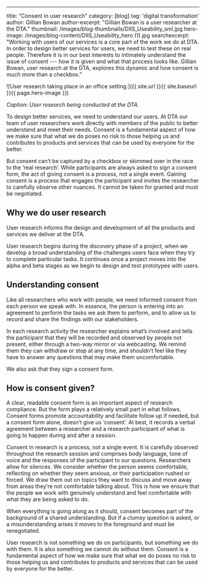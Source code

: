 ---
title: "Consent in user research"
category: [blog]
tag: 'digital transformation'
author: Gillian Bowan
author-excerpt: "Gillian Bowan is a user researcher at the DTA."
thumbnail: /images/blog-thumbnails/DIIS_Useability_sml.jpg
hero-image: /images/blog-content/DIIS_Useability_hero (1).jpg
searchexcerpt: "Working with users of our services is a core part of the work we do at DTA. In order to design better services for users, we need to test these on real people. Therefore it is in our best interests to intimately understand the issue of consent --- how it is given and what that process looks like. Gillian Bowan, user research at the DTA, explores this dynamic and how consent is much more than a checkbox."

![User research taking place in an office setting.]({{ site.url }}{{ site.baseurl }}{{ page.hero-image }})

*Caption: User research being conducted at the DTA.*

To design better services, we need to understand our users. At DTA our team of user researchers work directly with members of the public to better understand and meet their needs.  Consent is a fundamental aspect of how we make sure that what we do poses no risk to those helping us and contributes to products and services that can be used by everyone for the better. 

But consent can’t be captured by a checkbox or skimmed over in the race to the ‘real research’.  While participants are always asked to sign a consent form, the act of giving consent is a process, not a single event. Gaining consent is a process that engages the participant and invites the researcher to carefully observe other nuances. It cannot be taken for granted and must be negotiated.  

## Why we do user research

User research informs the design and development of all the products and services we deliver at the DTA. 

User research begins during the discovery phase of a project, when we develop a broad understanding of the challenges users face when they try to complete particular tasks. It continues once a project moves into the alpha and beta stages as we begin to design and test prototypes with users. 

## Understanding consent 

Like all researchers who work with people, we need informed consent from each person we speak with. In essence, the person is entering into an agreement to perform the tasks we ask them to perform, and to allow us to record and share the findings with our stakeholders. 

In each research activity the researcher explains what’s involved and tells the participant that they will be recorded and observed by people not present, either through a two-way mirror or via webcasting. We remind them they can withdraw or stop at any time, and shouldn’t feel like they have to  answer any questions that may make them uncomfortable. 

We also ask that they sign a consent form. 

## How is consent given? 

A clear, readable consent form is an important aspect of research compliance. But the form plays a relatively small part in what follows. Consent forms promote accountability and facilitate follow up if needed, but a consent form alone, doesn’t give us ‘consent’. At best, it records a verbal agreement between a researcher and a research participant of what is going to happen during and after a session. 

Consent in research is a process, not a single event. It is carefully observed throughout the research session and comprises body language, tone of voice and the responses of the participant to our questions. Researchers allow for silences. We consider whether the person seems comfortable, reflecting on whether they seem anxious, or their participation rushed or forced. We draw them out on topics they want to discuss and move away from areas they’re not comfortable talking about. This is how we ensure that the people we work with genuinely understand and feel comfortable with what they are being asked to do.

When everything is going along as it should, consent becomes part of the background of a shared understanding. But if  a clumsy question is asked, or a misunderstanding arises it moves to the foreground and must be renegotiated. 

User research is not something we do on participants, but something we do with them. It is also something we cannot do without them. Consent is a fundamental aspect of how we make sure that what we do poses no risk to those helping us and contributes to products and services that can be used by everyone for the better. 
